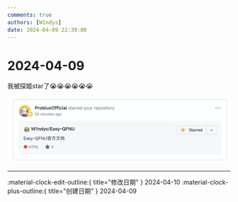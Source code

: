 ```yaml
---
comments: true
authors: [W1ndys]
date: 2024-04-09 22:39:00
---
```


# 2024-04-09

我被探姬star了😭😭😭😭😭😭

<!-- more -->

![tj](探姬.png)

---

:material-clock-edit-outline:{ title="修改日期" } 2024-04-10
:material-clock-plus-outline:{ title="创建日期" } 2024-04-09
